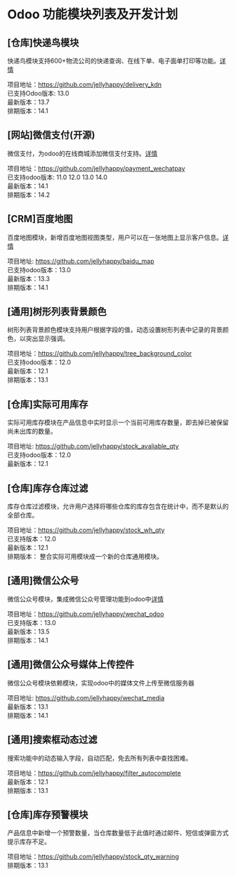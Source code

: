 # Odoo 功能模块列表及开发计划

## [仓库]快递鸟模块

快递鸟模块支持600+物流公司的快递查询、在线下单、电子面单打印等功能。[详情](http://blog.odoomommy.com/2020/05/10/odoo-kdn-module/)

项目地址：https://github.com/jellyhappy/delivery_kdn<br/>
已支持Odoo版本: 13.0<br/>
最新版本：13.7<br/>
排期版本：14.1<br/>

## [网站]微信支付(开源)

微信支付，为odoo的在线商城添加微信支付支持。[详情](http://blog.odoomommy.com/2019/11/26/odoo-wechat-pay/)

项目地址：https://github.com/jellyhappy/payment_wechatpay<br/>
已支持odoo版本: 11.0 12.0 13.0 14.0<br/>
最新版本：14.1<br/>
排期版本：14.2<br/>

## [CRM]百度地图

百度地图模块，新增百度地图视图类型，用户可以在一张地图上显示客户信息。[详情](http://blog.odoomommy.com/2020/06/12/odoo-baidu-view/)

项目地址: https://github.com/jellyhappy/baidu_map<br/>
已支持odoo版本：13.0<br/>
最新版本：13.3<br/>
排期版本：14.1<br/>

## [通用]树形列表背景颜色

树形列表背景颜色模块支持用户根据字段的值，动态设置树形列表中记录的背景颜色，以突出显示强调。

项目地址：https://github.com/jellyhappy/tree_background_color<br/>
已支持odoo版本：12.0<br/>
最新版本：12.1<br/>
排期版本：13.1<br/>


## [仓库]实际可用库存

实际可用库存模块在产品信息中实时显示一个当前可用库存数量，即去掉已被保留尚未出库的数量。

项目地址: https://github.com/jellyhappy/stock_avaliable_qty<br/>
已支持odoo版本：12.0<br/>
最新版本：12.1<br/>

## [仓库]库存仓库过滤

库存仓库过滤模块，允许用户选择将哪些仓库的库存包含在统计中，而不是默认的全部仓库。<br/>

项目地址：https://github.com/jellyhappy/stock_wh_qty<br/>
已支持版本：12.0<br/>
最新版本：12.1<br/>
排期版本： 整合实际可用模块成一个新的仓库通用模块。<br/>

## [通用]微信公众号

微信公众号模块，集成微信公众号管理功能到odoo中[详情](http://blog.odoomommy.com/2020/02/17/odoo-wechat-manager/)

项目地址：https://github.com/jellyhappy/wechat_odoo<br/>
已支持版本：13.0<br/>
最新版本：13.5<br/>
排期版本：14.1<br/>

## [通用]微信公众号媒体上传控件

微信公众号模块依赖模块，实现odoo中的媒体文件上传至微信服务器

项目地址: https://github.com/jellyhappy/wechat_media<br/>
最新版本：13.1<br/>
排期版本：14.1<br/>

## [通用]搜索框动态过滤

搜索功能中的动态输入字段，自动匹配，免去所有列表中查找困难。

项目地址：https://github.com/jellyhappy/filter_autocomplete<br/>
最新版本：12.1<br/>
排期版本：13.1<br/>

## [仓库]库存预警模块

产品信息中新增一个预警数量，当仓库数量低于此值时通过邮件、短信或弹窗方式提示库存不足。

项目地址：https://github.com/jellyhappy/stock_qty_warning<br/>
排期版本：13.1<br/>